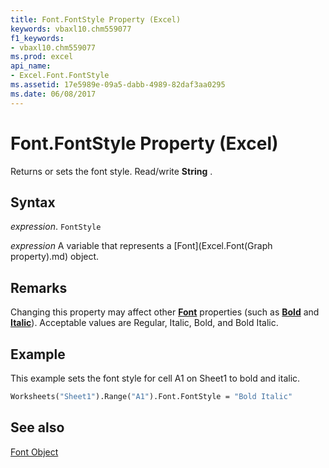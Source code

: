 ```yaml
---
title: Font.FontStyle Property (Excel)
keywords: vbaxl10.chm559077
f1_keywords:
- vbaxl10.chm559077
ms.prod: excel
api_name:
- Excel.Font.FontStyle
ms.assetid: 17e5989e-09a5-dabb-4989-82daf3aa0295
ms.date: 06/08/2017
---
```



# Font.FontStyle Property (Excel)

Returns or sets the font style. Read/write  **String** .


## Syntax

 _expression_. `FontStyle`

 _expression_ A variable that represents a [Font](Excel.Font(Graph property).md) object.


## Remarks

Changing this property may affect other  **[Font](Excel.Font(object).md)** properties (such as **[Bold](Excel.TextEffectFormat.FontBold.md)** and **[Italic](Excel.TextEffectFormat.FontItalic.md)**). Acceptable values are Regular, Italic, Bold, and Bold Italic.


## Example

This example sets the font style for cell A1 on Sheet1 to bold and italic.


```vb
Worksheets("Sheet1").Range("A1").Font.FontStyle = "Bold Italic"
```


## See also


[Font Object](Excel.Font(object).md)

